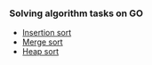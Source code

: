 ### Solving algorithm tasks on GO

 - [Insertion sort](insertion_sort/main.go)
 - [Merge sort](merge_sort/main.go)
 - [Heap sort](heap_sort/main.go)